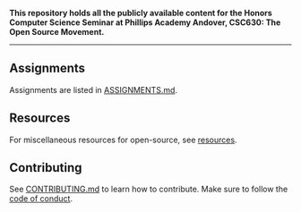 **This repository holds all the publicly available content for the Honors Computer Science Seminar at Phillips Academy Andover, CSC630: The Open Source Movement.**

---

## Assignments
Assignments are listed in [ASSIGNMENTS.md](/course/ASSIGNMENTS.md).

## Resources
For miscellaneous resources for open-source, see [resources](/resources/resources.md).

## Contributing
See [CONTRIBUTING.md](/CONTRIBUTING.md) to learn how to contribute.
Make sure to follow the [code of conduct](/CODE_OF_CONDUCT.md).
